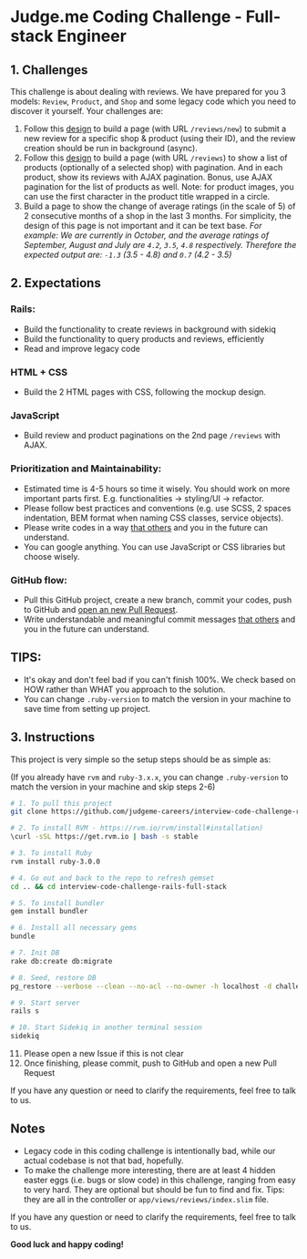 # Judge.me Coding Challenge - Full-stack Engineer

## 1. Challenges
This challenge is about dealing with reviews. We have prepared for you 3 models: `Review`, `Product`, and `Shop` and some legacy code which you need to discover it yourself. Your challenges are:

1. Follow this [design](https://www.figma.com/file/d9raNQDcOgKWvhUKNsbIi6/RoR-assignments?node-id=0%3A1) to build a page (with URL `/reviews/new`) to submit a new review for a specific shop & product (using their ID), and the review creation should be run in background (async).
2. Follow this [design](https://www.figma.com/file/d9raNQDcOgKWvhUKNsbIi6/RoR-assignments?node-id=0%3A1) to build a page (with URL `/reviews`) to show a list of products (optionally of a selected shop) with pagination. And in each product, show its reviews with AJAX pagination. Bonus, use AJAX pagination for the list of products as well. Note: for product images, you can use the first character in the product title wrapped in a circle.
3. Build a page to show the change of average ratings (in the scale of 5) of 2 consecutive months of a shop in the last 3 months. For simplicity, the design of this page is not important and it can be text base.
*For example:
We are currently in October, and the average ratings of September, August and July are `4.2`, `3.5`, `4.8` respectively.
Therefore the expected output are: `-1.3` (3.5 - 4.8) and `0.7` (4.2 - 3.5)*

## 2. Expectations

### Rails:
- Build the functionality to create reviews in background with sidekiq
- Build the functionality to query products and reviews, efficiently
- Read and improve legacy code

### HTML + CSS
- Build the 2 HTML pages with CSS, following the mockup design.

### JavaScript
- Build review and product paginations on the 2nd page `/reviews` with AJAX.

### Prioritization and Maintainability:
- Estimated time is 4-5 hours so time it wisely. You should work on more important parts first. E.g. functionalities -> styling/UI -> refactor.
- Please follow best practices and conventions (e.g. use SCSS, 2 spaces indentation, BEM format when naming CSS classes, service objects).
- Please write codes in a way [that others](https://github.com/judgeme-careers/interview-code-challenge/blob/master/app/assets/images/always-code-as-if-the-person-who-will-maintain-your-code-is-a-maniac-serial-killer-knows-where-you-live.jpg?raw=true) and you in the future can understand.
- You can google anything. You can use JavaScript or CSS libraries but choose wisely.

### GitHub flow:
- Pull this GitHub project, create a new branch, commit your codes, push to GitHub and [open an new Pull Request](https://github.com/judgeme-careers/interview-code-challenge-rails-full-stack/compare/master...develop).
- Write understandable and meaningful commit messages [that others](/app/assets/images/always-code-as-if-the-person-who-will-maintain-your-code-is-a-maniac-serial-killer-knows-where-you-live.jpg?raw=true) and you in the future can understand.

## TIPS:
+ It's okay and don't feel bad if you can't finish 100%. We check based on HOW rather than WHAT you approach to the solution.
+ You can change `.ruby-version` to match the version in your machine to save time from setting up project.

## 3. Instructions
This project is very simple so the setup steps should be as simple as:

(If you already have `rvm` and `ruby-3.x.x`, you can change `.ruby-version` to match the version in your machine and skip steps 2-6)

```bash
# 1. To pull this project
git clone https://github.com/judgeme-careers/interview-code-challenge-rails-full-stack.git && cd interview-code-challenge-rails-full-stack

# 2. To install RVM - https://rvm.io/rvm/install#installation)
\curl -sSL https://get.rvm.io | bash -s stable

# 3. To install Ruby
rvm install ruby-3.0.0

# 4. Go out and back to the repo to refresh gemset
cd .. && cd interview-code-challenge-rails-full-stack

# 5. To install bundler
gem install bundler

# 6. Install all necessary gems
bundle

# 7. Init DB
rake db:create db:migrate

# 8. Seed, restore DB
pg_restore --verbose --clean --no-acl --no-owner -h localhost -d challenge_development db/challenge_development.dump # Or you can run `rake db:seed`

# 9. Start server
rails s

# 10. Start Sidekiq in another terminal session
sidekiq
```
11. Please open a new Issue if this is not clear
12. Once finishing, please commit, push to GitHub and open a new Pull Request

If you have any question or need to clarify the requirements, feel free to talk to us.

## Notes
- Legacy code in this coding challenge is intentionally bad, while our actual codebase is not that bad, hopefully.
- To make the challenge more interesting, there are at least 4 hidden easter eggs (i.e. bugs or slow code) in this challenge, ranging from easy to very hard. They are optional but should be fun to find and fix. Tips: they are all in the controller or `app/views/reviews/index.slim` file.

If you have any question or need to clarify the requirements, feel free to talk to us.

**Good luck and happy coding!**
